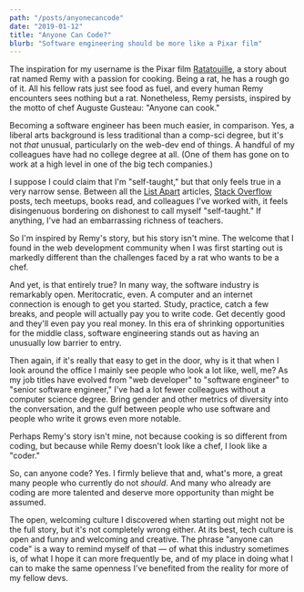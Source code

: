 ```yaml
---
path: "/posts/anyonecancode"
date: "2019-01-12"
title: "Anyone Can Code?"
blurb: "Software engineering should be more like a Pixar film"
---
```


The inspiration for my username is the Pixar film [Ratatouille](https://en.wikipedia.org/wiki/Ratatouille_(film)), a story about rat named Remy with a passion for cooking. Being a rat, he has a rough go of it. All his fellow rats just see food as fuel, and every human Remy encounters sees nothing but a rat. Nonetheless, Remy persists, inspired by the motto of chef Auguste Gusteau: "Anyone can cook."

Becoming a software engineer has been much easier, in comparison. Yes, a liberal arts background is less traditional than a comp-sci degree, but it's not _that_ unusual, particularly on the web-dev end of things. A handful of my colleagues have had no college degree at all. (One of them has gone on to work at a high level in one of the big tech companies.)

I suppose I could claim that I'm "self-taught," but that only feels true in a very narrow sense. Between all the [List Apart](https://alistapart.com/) articles, [Stack Overflow](https://stackoverflow.com/) posts, tech meetups, books read, and colleagues I've worked with, it feels disingenuous bordering on dishonest to call myself "self-taught." If anything, I've had an embarrassing richness of teachers.

So I'm inspired by Remy's story, but his story isn't mine. The welcome that I found in the web development community when I was first starting out is markedly different than the challenges faced by a rat who wants to be a chef.

And yet, is that entirely true? In many way, the software industry is remarkably open. Meritocratic, even. A computer and an internet connection is enough to get you started. Study, practice, catch a few breaks, and people will actually pay you to write code. Get decently good and they'll even pay you real money. In this era of shrinking opportunities for the middle class, software engineering stands out as having an unusually low barrier to entry.

Then again, if it's really that easy to get in the door, why is it that when I look around the office I mainly see people who look a lot like, well, me? As my job titles have evolved from "web developer" to "software engineer" to "senior software engineer," I've had a lot fewer colleagues without a computer science degree. Bring gender and other metrics of diversity into the conversation, and the gulf between people who use software and people who write it grows even more notable.

Perhaps Remy's story isn't mine, not because cooking is so different from coding, but because while Remy doesn't look like a chef, I look like a "coder."

So, can anyone code? Yes. I firmly believe that and, what's more, a great many people who currently do not _should_. And many who already are coding are more talented and deserve more opportunity than might be assumed.

The open, welcoming culture I discovered when starting out might not be the full story, but it's not completely wrong either. At its best, tech culture is open and funny and welcoming and creative. The phrase "anyone can code" is a way to remind myself of that — of what this industry sometimes is, of what I hope it can more frequently be, and of my place in doing what I can to make the same openness I've benefited from the reality for more of my fellow devs.
